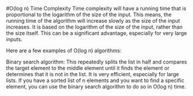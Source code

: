 #O(log n) Time Complexity
Time complexity will have a running time that is proportional to the logarithm of the size of the input. 
This means, the running time of the algorithm will increase slowly as the size of the input increases. It is based on the logarithm of the size of the input, rather than the size itself.
This can be a significant advantage, especially for very large inputs. 

Here are a few examples of O(log n) algorithms:

Binary search algorithm: This repeatedly splits the list in half and compares the target element to the middle element until it finds the element or determines that it is not in the list. It is very efficient, especially for large lists. If you have a sorted list of n elements and you want to find a specific element, you can use the binary search algorithm to do so in O(log n) time.